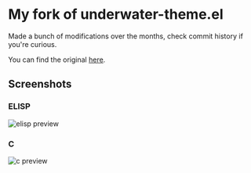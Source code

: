 # My fork of underwater-theme.el

Made a bunch of modifications over the months, check commit history if you're
curious.

You can find the original [here](https://github.com/jmdeldin/underwater-theme.el).

## Screenshots

### ELISP
![elisp preview](https://raw.github.com/darrik/underwater-theme.el/master/screenshots/elisp.png "ELISP screenshot")

### C
![c preview](https://raw.github.com/darrik/underwater-theme.el/master/screenshots/c.png "C screenshot")
